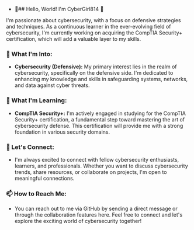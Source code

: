 - 👋## Hello, World! I'm CyberGirl814 👋

I'm passionate about cybersecurity, with a focus on defensive strategies and techniques. As a continuous learner in the ever-evolving field of cybersecurity, I'm currently working on acquiring the CompTIA Security+ certification, which will add a valuable layer to my skills.

### 🔭 What I'm Into:

- **Cybersecurity (Defensive):** My primary interest lies in the realm of cybersecurity, specifically on the defensive side. I'm dedicated to enhancing my knowledge and skills in safeguarding systems, networks, and data against cyber threats.

### 🌱 What I'm Learning:

- **CompTIA Security+:** I'm actively engaged in studying for the CompTIA Security+ certification, a fundamental step toward mastering the art of cybersecurity defense. This certification will provide me with a strong foundation in various security domains.

### 💬 Let's Connect:

- I'm always excited to connect with fellow cybersecurity enthusiasts, learners, and professionals. Whether you want to discuss cybersecurity trends, share resources, or collaborate on projects, I'm open to meaningful connections.

### 📫 How to Reach Me:

- You can reach out to me via GitHub by sending a direct message or through the collaboration features here. Feel free to connect and let's explore the exciting world of cybersecurity together!



<!---
CyberGirl814/CyberGirl814 is a ✨ special ✨ repository because its `README.md` (this file) appears on your GitHub profile.
You can click the Preview link to take a look at your changes.
--->
